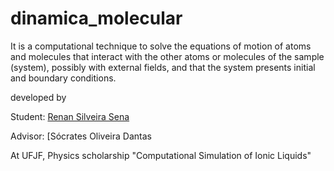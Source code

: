 # dinamica_molecular
It is a computational technique to solve the equations of motion of atoms and molecules that interact with the other atoms or molecules of the sample (system), possibly with external fields, and that the system presents initial and boundary conditions.

developed by

Student: [Renan Silveira Sena]

Advisor: [Sócrates Oliveira Dantas

At UFJF, Physics scholarship "Computational Simulation of Ionic Liquids"

[Renan Silveira Sena]: https://github.com/PauloCareli
[Sócrates Oliveira Dantas]: [http://lattes.cnpq.br/1421239770201461](http://buscatextual.cnpq.br/buscatextual/visualizacv.do?id=K4786656J6&tokenCaptchar=03AEkXODCZazEhzdcAf-YkAiz1N02sDwUU4eipVqSAkf7CzsEsSHrg9EHrseT3ylL5Se5Lv9ILjCQPuk9Jyi8y9m32KSciTPNZlGK0tdeNygU2LGdApUWMwzBsxy9OeZJuG2LxFLd6Xe_YT6odzVZm4pY-1OvTJNJCobfwQMhazep91kH-sAygBuSHvciSkrwcVUmK1ErtPVcAGJ9gFWq6AfIj694GCEgnUCFBBriEgFTgyK4yiwpO1MD3DVavPDwWCwn1Qf8s1o5n3CbUDfMdEi1mXWfp8Mj0eOvZMMV-YoYqQvDcY9_CL-5wm_ZfBqcdahV0E9keGKW2pld8mAbLX70A25oW-X4ZB56S5gg7MD3JbghEtZMIAR16WVDek2qSgJ83HBd4DQGxV1RZM6NRarpJsgTztm52XEdYVWdv4ewMwpdJuBiFiHXV8B10y577bAavs-N17bdOhF1k-Fp0KU2vtDOhjKjsSQg7iyz3I9J4Ma-vi5Sg21hMfkiiDxDvRH8qnX-jRzcIHL9qrmu1pWW2jZcMdl2JQg)
